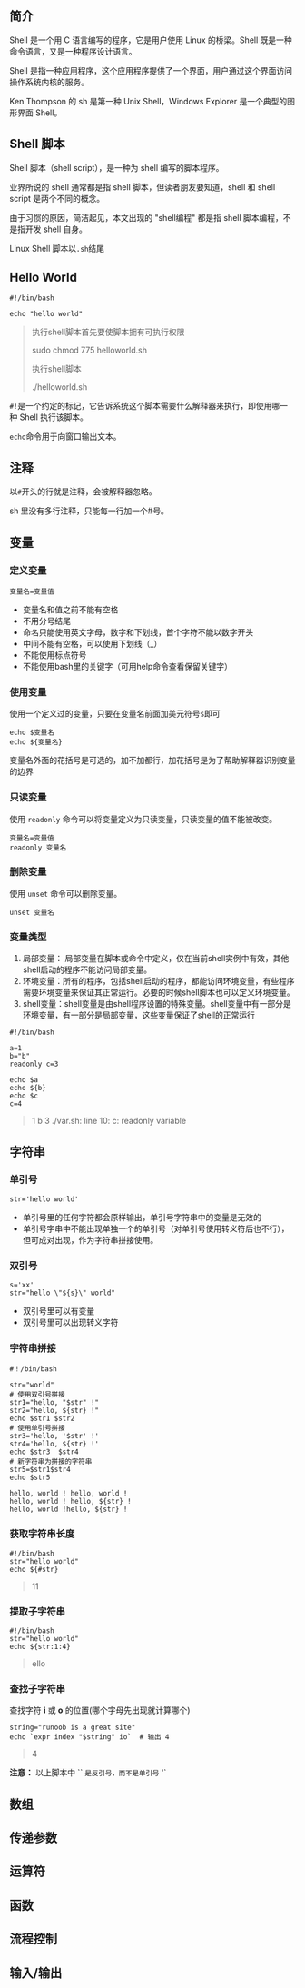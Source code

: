 ## 简介

Shell 是一个用 C 语言编写的程序，它是用户使用 Linux 的桥梁。Shell 既是一种命令语言，又是一种程序设计语言。

Shell 是指一种应用程序，这个应用程序提供了一个界面，用户通过这个界面访问操作系统内核的服务。

Ken Thompson 的 sh 是第一种 Unix Shell，Windows Explorer 是一个典型的图形界面 Shell。

## Shell 脚本

Shell 脚本（shell script），是一种为 shell 编写的脚本程序。

业界所说的 shell 通常都是指 shell 脚本，但读者朋友要知道，shell 和 shell script 是两个不同的概念。

由于习惯的原因，简洁起见，本文出现的 "shell编程" 都是指 shell 脚本编程，不是指开发 shell 自身。

Linux Shell 脚本以`.sh`结尾

## Hello World

```shell
#!/bin/bash

echo "hello world"
```

> 执行shell脚本首先要使脚本拥有可执行权限
>
> sudo chmod 775 helloworld.sh
>
> 执行shell脚本
>
>  ./helloworld.sh

`#!`是一个约定的标记，它告诉系统这个脚本需要什么解释器来执行，即使用哪一种 Shell 执行该脚本。

`echo`命令用于向窗口输出文本。

## 注释

以`#`开头的行就是注释，会被解释器忽略。

sh 里没有多行注释，只能每一行加一个#号。

## 变量

### 定义变量

```shell
变量名=变量值
```

* 变量名和值之前不能有空格
* 不用分号结尾
* 命名只能使用英文字母，数字和下划线，首个字符不能以数字开头
* 中间不能有空格，可以使用下划线（_）
* 不能使用标点符号
* 不能使用bash里的关键字（可用help命令查看保留关键字）

### 使用变量

使用一个定义过的变量，只要在变量名前面加美元符号`$`即可

```shell
echo $变量名
echo ${变量名}
```

变量名外面的花括号是可选的，加不加都行，加花括号是为了帮助解释器识别变量的边界

### 只读变量

使用 `readonly` 命令可以将变量定义为只读变量，只读变量的值不能被改变。

```shel
变量名=变量值
readonly 变量名
```

### 删除变量

使用 `unset` 命令可以删除变量。

```shell
unset 变量名
```

### 变量类型

1. 局部变量： 局部变量在脚本或命令中定义，仅在当前shell实例中有效，其他shell启动的程序不能访问局部变量。
2. 环境变量：所有的程序，包括shell启动的程序，都能访问环境变量，有些程序需要环境变量来保证其正常运行。必要的时候shell脚本也可以定义环境变量。
3. shell变量：shell变量是由shell程序设置的特殊变量。shell变量中有一部分是环境变量，有一部分是局部变量，这些变量保证了shell的正常运行

```shell
#!/bin/bash

a=1
b="b"
readonly c=3

echo $a
echo ${b}
echo $c
c=4
```

> 1
> b
> 3
> ./var.sh: line 10: c: readonly variable

## 字符串

### 单引号

```shell
str='hello world'
```

* 单引号里的任何字符都会原样输出，单引号字符串中的变量是无效的
* 单引号字串中不能出现单独一个的单引号（对单引号使用转义符后也不行），但可成对出现，作为字符串拼接使用。

### 双引号

```shell
s='xx'
str="hello \"${s}\" world"
```

* 双引号里可以有变量
* 双引号里可以出现转义字符

### 字符串拼接

```shell
#！/bin/bash

str="world"
# 使用双引号拼接
str1="hello, "$str" !"
str2="hello, ${str} !"
echo $str1 $str2
# 使用单引号拼接
str3='hello, '$str' !'
str4='hello, ${str} !'
echo $str3  $str4
# 新字符串为拼接的字符串
str5=$str1$str4
echo $str5
```

```shell
hello, world ! hello, world !
hello, world ! hello, ${str} !
hello, world !hello, ${str} !
```

### 获取字符串长度

```shell
#!/bin/bash
str="hello world"
echo ${#str}
```

> 11

### 提取子字符串

```shell
#!/bin/bash
str="hello world"
echo ${str:1:4}
```

> ello

### 查找子字符串

查找字符 **i** 或 **o** 的位置(哪个字母先出现就计算哪个)

```shell
string="runoob is a great site"
echo `expr index "$string" io`  # 输出 4
```

> 4

**注意：** 以上脚本中 `` `是反引号，而不是单引号` '`

## 数组

## 传递参数

## 运算符

## 函数

## 流程控制

## 输入/输出



